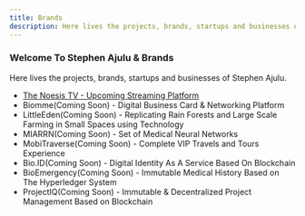 ```yaml
---
title: Brands
description: Here lives the projects, brands, startups and businesses of Stephen Ajulu.
---
```


### Welcome To Stephen Ajulu & Brands
Here lives the projects, brands, startups and businesses of Stephen Ajulu.
- <a href="https://noesistv.netlify.app/">The Noesis TV - Upcoming Streaming Platform</a>
- Biomme(Coming Soon) - Digital Business Card & Networking Platform
- LittleEden(Coming Soon) - Replicating Rain Forests and Large Scale Farming in Small Spaces using Technology
- MIARRN(Coming Soon) - Set of Medical Neural Networks
- MobiTraverse(Coming Soon) - Complete VIP Travels and Tours Experience
- Bio.ID(Coming Soon) - Digital Identity As A Service Based On Blockchain
- BioEmergency(Coming Soon) - Immutable Medical History Based on The Hyperledger System
- ProjectIQ(Coming Soon) - Immutable & Decentralized Project Management Based on Blockchain
